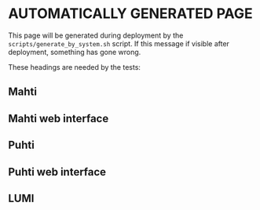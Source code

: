 # AUTOMATICALLY GENERATED PAGE

This page will be generated during deployment by
the `scripts/generate_by_system.sh` script. If this message if visible
after deployment, something has gone wrong.

These headings are needed by the tests:

## Mahti

## Mahti web interface

## Puhti

## Puhti web interface

## LUMI
